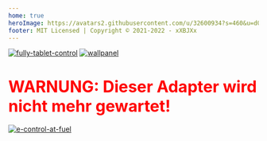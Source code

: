 ```yaml
---
home: true
heroImage: https://avatars2.githubusercontent.com/u/32600934?s=460&u=d0d071b5ed8f5151d814ae42daa60201fa90d7d4&v=4
footer: MIT Licensed | Copyright © 2021-2022 - xXBJXx️
---
```

[![fully-tablet-control](/images/media/Fully-Tablet-Control/fully-tablet-control.png#icons "Fully Tablet Control")](/language/de/Fully-Tablet-Control/01.description)
[![wallpanel](/images/media/Wallpanel/wallpanel.png#icons "Wallpanel")](/language/de/Wallpanel/01.description)

# <span style="color:red;font-size:2rem">WARNUNG: Dieser Adapter wird nicht mehr gewartet!</span>
[![e-control-at-fuel](/images/media/e-control-at-fuel/e-control-at-fuel.png#icons "E-Control at Fuel")](/language/de/e-control-at-fuel/01.description)
